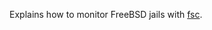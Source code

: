 Explains how to monitor FreeBSD jails with [fsc][].

[fsc]: http://svnweb.freebsd.org/ports/head/sysutils/fsc/
